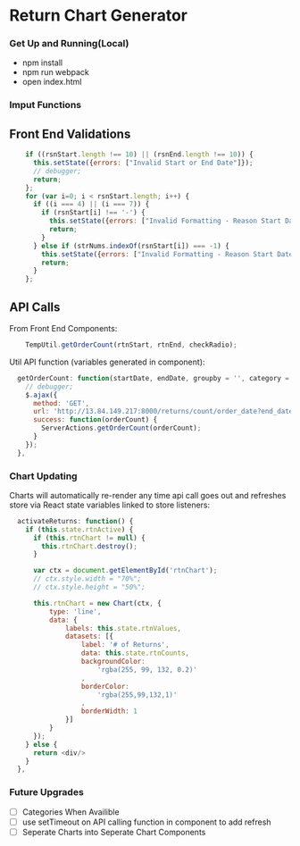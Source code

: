 # Return Chart Generator

<!-- [CloudSound live][heroku]

[heroku]: http://www.cloudsound.site
 -->

### Get Up and Running(Local)

- npm install
- npm run webpack
- open index.html


### Imput Functions

## Front End Validations

```javascript
    if ((rsnStart.length !== 10) || (rsnEnd.length !== 10)) {
      this.setState({errors: ["Invalid Start or End Date"]});
      // debugger;
      return;
    };
    for (var i=0; i < rsnStart.length; i++) {
      if ((i === 4) || (i === 7)) {
        if (rsnStart[i] !== '-') {
          this.setState({errors: ["Invalid Formatting - Reason Start Date"]});
          return;
        }
      } else if (strNums.indexOf(rsnStart[i]) === -1) {
        this.setState({errors: ["Invalid Formatting - Reason Start Date"]});
        return;
      }
    };
```

## API Calls 

From Front End Components:

```javascript
    TempUtil.getOrderCount(rtnStart, rtnEnd, checkRadio);
```

Util API function (variables generated in component): 

```javascript
  getOrderCount: function(startDate, endDate, groupby = '', category = '') {
    // debugger;
    $.ajax({
      method: 'GET',
      url: 'http://13.84.149.217:8000/returns/count/order_date?end_date=' + endDate + '&format=json&start_date=' + startDate + groupby + category,
      success: function(orderCount) {
        ServerActions.getOrderCount(orderCount);
      }
    });
  },
```

### Chart Updating

Charts will automatically re-render any time api call goes out and refreshes store via React state variables linked to store listeners:

```javascript
  activateReturns: function() {
    if (this.state.rtnActive) {
      if (this.rtnChart != null) {
        this.rtnChart.destroy();
      }

      var ctx = document.getElementById('rtnChart');
      // ctx.style.width = "70%";
      // ctx.style.height = "50%";

      this.rtnChart = new Chart(ctx, {
          type: 'line',
          data: {
              labels: this.state.rtnValues,
              datasets: [{
                  label: '# of Returns',
                  data: this.state.rtnCounts,
                  backgroundColor: 
                      'rgba(255, 99, 132, 0.2)'
                  ,
                  borderColor: 
                      'rgba(255,99,132,1)'
                  ,
                  borderWidth: 1
              }]
          }
      });
    } else {
      return <div/>
    }
  },
```


### Future Upgrades
- [ ] Categories When Availible
- [ ] use setTimeout on API calling function in component to add refresh
- [ ] Seperate Charts into Seperate Chart Components